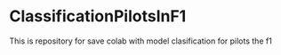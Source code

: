 # ClassificationPilotsInF1
This is repository for save colab with model clasification for pilots the f1
